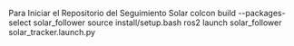 Para Iniciar el Repositorio del Seguimiento Solar
  colcon build --packages-select solar_follower
  source install/setup.bash
  ros2 launch solar_follower solar_tracker.launch.py
